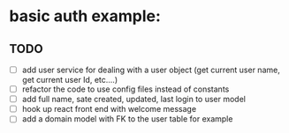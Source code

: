 # basic auth example:

## TODO

- [ ] add user service for dealing with a user object (get current user name, get current user Id, etc....)
- [ ] refactor the code to use config files instead of constants
- [ ] add full name, sate created, updated, last login to user model
- [ ] hook up react front end with welcome message
- [ ] add a domain model with FK to the user table for example
